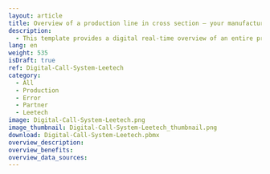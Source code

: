 ```yaml
---
layout: article
title: Overview of a production line in cross section – your manufacturing plant dashboard
description: 
  - This template provides a digital real-time overview of an entire production line in production and ensures greater transparency at the workplace. The background image of this dashboard is a generic drawing of the machine on which individual work steps can be illuminated. This visualization displays the current status of various work steps. It also allows employees to react to problems more quickly, which increases efficiency and productivity on the shopfloor, and makes monitoring and maintenance of the system much easier. Download the template directly and connect your individual data sources easily!
lang: en
weight: 535
isDraft: true
ref: Digital-Call-System-Leetech
category:
  - All
  - Production
  - Error
  - Partner
  - Leetech
image: Digital-Call-System-Leetech.png
image_thumbnail: Digital-Call-System-Leetech_thumbnail.png
download: Digital-Call-System-Leetech.pbmx
overview_description:
overview_benefits:
overview_data_sources:
---
```

